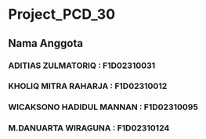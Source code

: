# Project_PCD_30
## Nama Anggota
### ADITIAS ZULMATORIQ : F1D02310031
### KHOLIQ MITRA RAHARJA : F1D02310012
### WICAKSONO HADIDUL MANNAN : F1D02310095
### M.DANUARTA WIRAGUNA : F1D02310124
